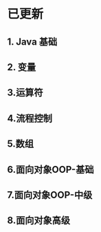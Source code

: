 # 已更新
## 1. Java 基础
## 2. 变量
## 3.运算符
## 4.流程控制
## 5.数组
## 6.面向对象OOP-基础
## 7.面向对象OOP-中级
## 8.面向对象高级

